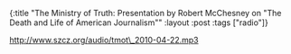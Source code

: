 {:title "The Ministry of Truth: Presentation by Robert McChesney on \"The Death and Life of American Journalism\""
:layout :post
:tags  ["radio"]}

<http://www.szcz.org/audio/tmot\_2010-04-22.mp3>

